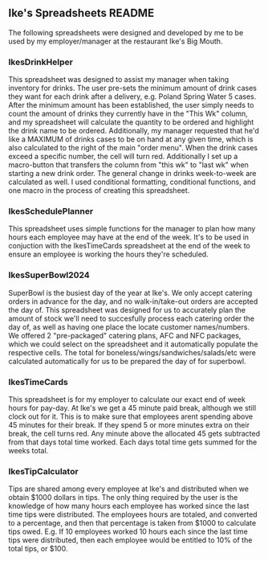 ## Ike's Spreadsheets README
The following spreadsheets were designed and developed by me to be used by my employer/manager at the restaurant Ike's Big Mouth.

### IkesDrinkHelper
This spreadsheet was designed to assist my manager when taking inventory for drinks. The user pre-sets the minimum amount of drink cases they want for each drink after a delivery, e.g. Poland Spring Water 5 cases. After the minimum amount has been established, the user simply needs to count the amount of drinks they currently have in the "This Wk" column, and my spreadsheet will calculate the quantity to be ordered and highlight the drink name to be ordered. Additionally, my manager requested that he'd like a MAXIMUM of drinks cases to be on hand at any given time, which is also calculated to the right of the main "order menu". When the drink cases exceed a specific number, the cell will turn red. Additionally I set up a macro-button that transfers the column from "this wk" to "last wk" when starting a new drink order. The general change in drinks week-to-week are calculated as well. I used conditional formatting, conditional functions, and one macro in the process of creating this spreadsheet.

### IkesSchedulePlanner
This spreadsheet uses simple functions for the manager to plan how many hours each employee may have at the end of the week. It's to be used in conjuction with the IkesTimeCards spreadsheet at the end of the week to ensure an employee is working the hours they're scheduled.

### IkesSuperBowl2024
SuperBowl is the busiest day of the year at Ike's. We only accept catering orders in advance for the day, and no walk-in/take-out orders are accepted the day of. This spreadsheet was designed for us to accurately plan the amount of stock we'll need to succesfully process each catering order the day of, as well as having one place the locate customer names/numbers. We offered 2 "pre-packaged" catering plans, AFC and NFC packages, which we could select on the spreadsheet and it automatically populate the respective cells. The total for boneless/wings/sandwiches/salads/etc were calculated automatically for us to be prepared the day of for superbowl.

### IkesTimeCards
This spreadsheet is for my employer to calculate our exact end of week hours for pay-day. At Ike's we get a 45 minute paid break, although we still clock out for it. This is to make sure that employees arent spending above 45 minutes for their break. If they spend 5 or more minutes extra on their break, the cell turns red. Any minute above the allocated 45 gets subtracted from that days total time worked. Each days total time gets summed for the weeks total.

### IkesTipCalculator
Tips are shared among every employee at Ike's and distributed when we obtain $1000 dollars in tips. The only thing required by the user is the knowledge of how many hours each employee has worked since the last time tips were distributed. The employees hours are totaled, and converted to a percentage, and then that percentage is taken from $1000 to calculate tips owed. E.g. If 10 employees worked 10 hours each since the last time tips were distributed, then each employee would be entitled to 10% of the total tips, or $100. 
